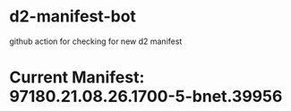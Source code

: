 # d2-manifest-bot
github action for checking for new d2 manifest

# Current Manifest: 97180.21.08.26.1700-5-bnet.39956